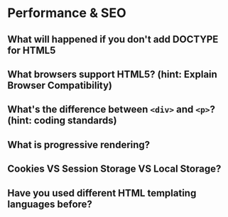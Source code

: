 # Performance & SEO

## What will happened if you don't add DOCTYPE for HTML5

## What browsers support HTML5? \(hint: Explain Browser Compatibility\)

## What's the difference between `<div>` and `<p>`? \(hint: coding standards\)

## What is progressive rendering?

## Cookies VS Session Storage VS Local Storage?

## Have you used different HTML templating languages before?

